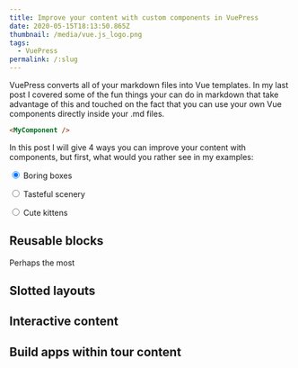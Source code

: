 ```yaml
---
title: Improve your content with custom components in VuePress
date: 2020-05-15T18:13:50.865Z
thumbnail: /media/vue.js_logo.png
tags:
  - VuePress
permalink: /:slug
---
```

VuePress converts all of your markdown files into Vue templates. In my last post I covered some of the fun things your can do in markdown that take advantage of this and touched on the fact that you can use your own Vue components directly inside your .md files. 

``` md
<MyComponent />
```

In this post I will give 4 ways you can improve your content with components, but first, what would you rather see in my examples:

<img :src="imageSrc + '130'" style="float:right" />

<label><input type="radio" v-model="pic" value="box" checked /> Boring boxes</label>

<label><input type="radio" v-model="pic" value="stock" /> Tasteful scenery</label>

<label><input type="radio" v-model="pic" value="kitten" /> Cute kittens</label>

## Reusable blocks
Perhaps the most 
## Slotted layouts
## Interactive content
## Build apps within tour content

<script>
module.exports = {
  data() {
    return {
      pic: null
    }
  },
  computed: {
    imageSrc() {
      return this.pic === "kitten" ? "http://placekitten.com/"
        : this.pic === "stock" ? "https://picsum.photos/"
        : "https://via.placeholder.com/"
    }
  }
};
</script>